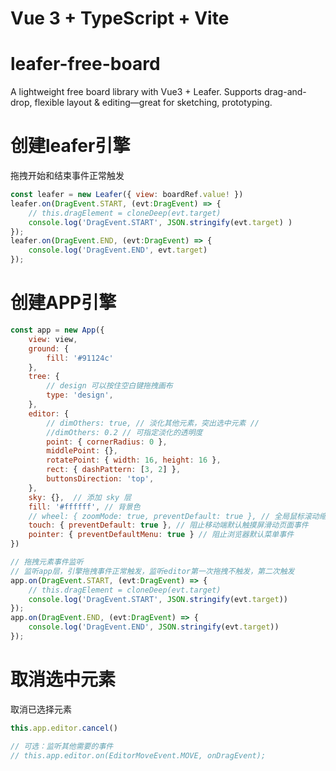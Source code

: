 # Vue 3 + TypeScript + Vite

# leafer-free-board
A lightweight free board library with Vue3 + Leafer. Supports drag-and-drop, flexible layout &amp; editing—great for sketching, prototyping.

# 创建leafer引擎
拖拽开始和结束事件正常触发
```js
const leafer = new Leafer({ view: boardRef.value! })
leafer.on(DragEvent.START, (evt:DragEvent) => {
    // this.dragElement = cloneDeep(evt.target)
    console.log('DragEvent.START', JSON.stringify(evt.target) )
});
leafer.on(DragEvent.END, (evt:DragEvent) => {
    console.log('DragEvent.END', evt.target)
});
```

# 创建APP引擎
```js
const app = new App({
    view: view,
    ground: {
        fill: '#91124c'
    },
    tree: {
        // design 可以按住空白键拖拽画布
        type: 'design',
    },
    editor: {
        // dimOthers: true, // 淡化其他元素，突出选中元素 //
        //dimOthers: 0.2 // 可指定淡化的透明度
        point: { cornerRadius: 0 },
        middlePoint: {},
        rotatePoint: { width: 16, height: 16 },
        rect: { dashPattern: [3, 2] },
        buttonsDirection: 'top',
    },
    sky: {},  // 添加 sky 层
    fill: '#ffffff', // 背景色 
    // wheel: { zoomMode: true, preventDefault: true }, // 全局鼠标滚动缩放元素
    touch: { preventDefault: true }, // 阻止移动端默认触摸屏滑动页面事件
    pointer: { preventDefaultMenu: true } // 阻止浏览器默认菜单事件
})

// 拖拽元素事件监听
// 监听app层，引擎拖拽事件正常触发，监听editor第一次拖拽不触发，第二次触发
app.on(DragEvent.START, (evt:DragEvent) => {
    // this.dragElement = cloneDeep(evt.target)
    console.log('DragEvent.START', JSON.stringify(evt.target))
});
app.on(DragEvent.END, (evt:DragEvent) => {
    console.log('DragEvent.END', JSON.stringify(evt.target))
});
```

# 取消选中元素
取消已选择元素
```js
this.app.editor.cancel()

// 可选：监听其他需要的事件
// this.app.editor.on(EditorMoveEvent.MOVE, onDragEvent);
```


